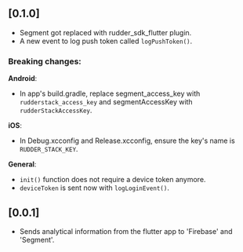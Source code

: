 ## [0.1.0]
- Segment got replaced with rudder_sdk_flutter plugin.
- A new event to log push token called `logPushToken()`.

### Breaking changes:
**Android**:
- In app's build.gradle, replace segment_access_key with `rudderstack_access_key` and segmentAccessKey with `rudderStackAccessKey`.

**iOS**:
- In Debug.xcconfig and Release.xcconfig, ensure the key's name is `RUDDER_STACK_KEY`.

**General**:
- `init()` function does not require a device token anymore.
- `deviceToken` is sent now with `logLoginEvent()`.

## [0.0.1]

* Sends analytical information from the flutter app to 'Firebase' and 'Segment'.
